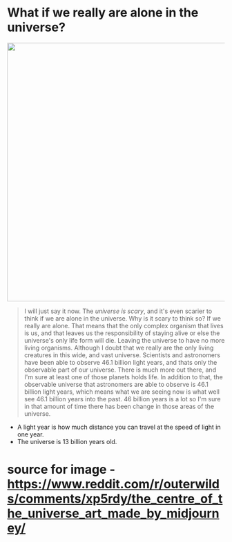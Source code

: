 # What if we really are alone in the universe?

<img src="https://preview.redd.it/7lgjpitxqbq91.png?auto=webp&s=28d38b79c0cff7b53283e6f1266766dc9fea1059" width=600>

>I will just say it now. The *universe is scary*, and it's even scarier to think if we are alone in the universe. Why is it scary to think so? If we really are alone. That means that the only complex organism that lives is us, and that leaves 
us the responsibility of staying alive or else the universe's only life form will die. Leaving the universe to have no more living organisms. Although I doubt that we really are the only living creatures in this wide, and vast universe.
Scientists and astronomers have been able to observe 46.1 billion light years, and thats only the observable part of our universe. There is much more out there, and I'm sure at least one of those planets holds life. In addition to that, 
the observable universe that astronomers are able to observe is 46.1 billion light years, which means what we are seeing now is what well see 46.1 billion years into the past. 46 billion years is a lot so I'm sure in that amount of time
there has been change in those areas of the universe. 
- A light year is how much distance you can travel at the speed of light in one year.
- The universe is 13 billion years old.

# source for image - https://www.reddit.com/r/outerwilds/comments/xp5rdy/the_centre_of_the_universe_art_made_by_midjourney/
